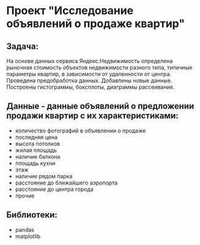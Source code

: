 # Проект "Исследование объявлений о продаже квартир"

## Задача:
На основе данных сервиса Яндекс.Недвижимость определена рыночная стоимость
объектов недвижимости разного типа, типичные параметры квартир, в зависимости от
удаленности от центра. Проведена предобработка данных. Добавлены новые данные.
Построены гистограммы, боксплоты, диаграммы рассеивания.

## Данные - данные объявлений о предложении продажи квартир с их характеристиками:
* количество фотографий в объявлении о продаже
* последняя цена
* высота потолков
* жилая площадь
* наличие балкона
* площадь кухни
* этаж
* наличие рядом парка
* расстояние до ближайшего аэропорта
* расстояние до центра города
* прочие

## Библиотеки:
* pandas
* matplotlib
